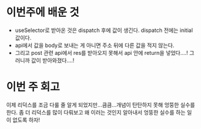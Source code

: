 # 이번주에 배운 것
- useSelector로 받아온 것은 dispatch 후에 값이 생긴다. dispatch 전에는 initial 값이다.
- api에서 값을 body로 보내는 게 아니면 주소 뒤에 다른 값을 적지 않는다.
- 그리고 post 관련 api에서 res를 받아오지 못해서 api 안에 return을 넣었다....! 그러니까 값이 받아와졌다....!

# 이번 주 회고
이제 리덕스를 조금 다룰 줄 알게 되었지만...큼큼...개념이 탄탄하지 못해 엉뚱한 실수를 한다.
좀 더 리덕스를 많이 다뤄보고 왜 이러는 것인지 알아내서 엉뚱한 실수를 하는 일이 없도록 하자!
